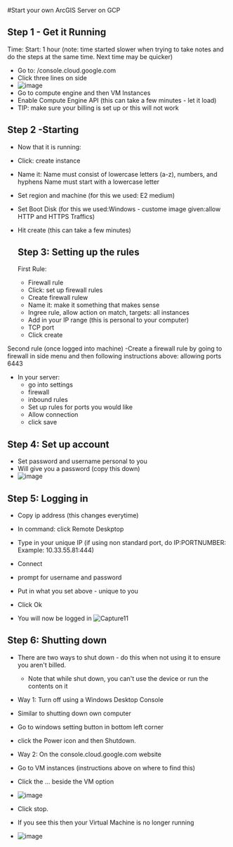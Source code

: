 #Start your own ArcGIS Server on GCP

## Step 1 - Get it Running
Time: Start: 1 hour (note: time started slower when trying to take notes and do the steps at the same time. Next time may be quicker)

- Go to: /console.cloud.google.com
- Click three lines on side
- ![image](https://github.com/kaylaoneill/geom99/assets/146447016/7aca9287-311e-4389-af17-a6f723f9f2ca)
- Go to compute engine and then VM Instances 
- Enable Compute Engine API (this can take a few minutes - let it load)
- TIP: make sure your billing is set up or this will not work

## Step 2 -Starting 
- Now that it is running:
- Click: create instance
- Name it: Name must consist of lowercase letters (a-z), numbers, and hyphens Name must start with a lowercase letter
- Set region and machine (for this we used: E2 medium)
- Set Boot Disk (for this we used:Windows - custome image given:allow HTTP and HTTPS Traffics)
- Hit create (this can take a few minutes)

  ## Step 3: Setting up the rules
  First Rule:
  - Firewall rule
  - Click: set up firewall rules
  - Create firewall rulew
  - Name it: make it something that makes sense
  - Ingree rule, allow action on match, targets: all instances
  - Add in your IP range (this is personal to your computer)
  - TCP port
  - Click create

 Second rule (once logged into machine)
  -Create a firewall rule by going to firewall in side menu and then following instructions above: allowing ports 6443 
  - In your server:
      - go into settings
      - firewall
      - inbound rules
      - Set up rules for ports you would like
      - Allow connection
      - click save 

## Step 4: Set up account
- Set password and username personal to you
- Will give you a password (copy this down)
- ![image](https://github.com/kaylaoneill/geom99/assets/146447016/65277e5f-4a18-4834-a9cd-c1b3e27f911b)

##  Step 5: Logging in
- Copy ip address (this changes everytime)
- In command: click Remote Deskptop
- Type in your unique IP (if using non standard port, do IP:PORTNUMBER: Example: 10.33.55.81:444)
- Connect
- prompt for username and password
- Put in what you set above - unique to you 
- Click Ok

- You will now be logged in
![Capture11](https://github.com/kaylaoneill/geom99/assets/146447016/069a91d0-eef8-4abe-b77d-975135c90a6a)

## Step 6: Shutting down
- There are two ways to shut down - do this when not using it to ensure you aren't billed.
  - Note that while shut down, you can't use the device or run the contents on it
 
- Way 1: Turn off using a Windows Desktop Console
- Similar to shutting down own computer
- Go to windows setting button in bottom left corner
- click the Power icon and then Shutdown.

- Way 2: On the console.cloud.google.com website
- Go to VM instances (instructions above on where to find this)
- Click the ... beside the VM option
- ![image](https://github.com/kaylaoneill/geom99/assets/146447016/acf82cd4-3a85-47af-a531-477e9fee01bf)
- Click stop.

- If you see this then your Virtual Machine is no longer running 
- ![image](https://github.com/kaylaoneill/geom99/assets/146447016/003b4114-37c3-419c-9dd2-257ef29bcaf7)


